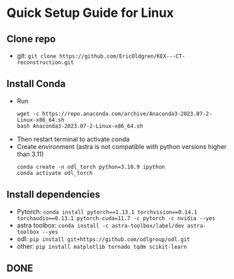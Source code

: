 # Quick Setup Guide for Linux

## Clone repo
- git: `git clone https://github.com/EricOldgren/KEX---CT-reconstruction.git`

## Install Conda
- Run
    ```
    wget -c https://repo.anaconda.com/archive/Anaconda3-2023.07-2-Linux-x86_64.sh
    bash Anaconda3-2023.07-2-Linux-x86_64.sh
    ```
- Then restart terminal to activate conda
- Create environment (astra is not compatible with python versions higher than 3.11)
    ```
    conda create -n odl_torch python=3.10.9 ipython
    conda activate odl_torch
    ```
## Install dependencies
- Pytorch:
    `conda install pytorch==1.13.1 torchvision==0.14.1 torchaudio==0.13.1 pytorch-cuda=11.7 -c pytorch -c nvidia --yes`
- astra toolbox: `conda install -c astra-toolbox/label/dev astra-toolbox --yes`
- odl: `pip install git+https://github.com/odlgroup/odl.git`
- other: `pip install matplotlib tornado tqdm scikit-learn`
## DONE